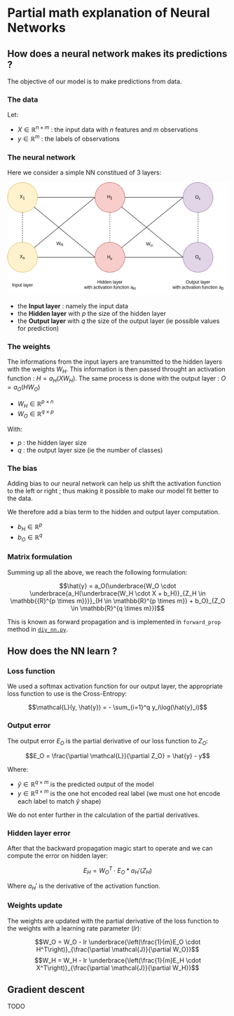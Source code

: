 # Partial math explanation of Neural Networks

## How does a neural network makes its predictions ?

The objective of our model is to make predictions from data.

### The data

Let:

- $X \in \mathbb{R}^{n\times m}$ : the input data with $n$ features and $m$ observations
- $y \in \mathbb{R}^m$ : the labels of observations

### The neural network

Here we consider a simple NN constitued of 3 layers:

![Neural Network example](img/nn.png)

- the **Input layer** : namely the input data
- the **Hidden layer** with $p$ the size of the hidden layer
- the **Output layer** with $q$ the size of the output layer (ie possible values for prediction)

### The weights

The informations from the input layers are transmitted to the hidden layers with the weights $W_H$. This information is then passed throught an activation function : $H = a_H(X W_H)$. The same process is done with the output layer : $O = a_O(H W_O)$

- $W_H \in \mathbb{R}^{p\times n}$
- $W_O \in \mathbb{R}^{q\times p}$

With:

- $p$ : the hidden layer size
- $q$ : the output layer size (ie the number of classes)

### The bias

Adding bias to our neural network can help us shift the activation function to the left or right ; thus making it possible to make our model fit better to the data.

We therefore add a bias term to the hidden and output layer computation.

- $b_H \in \mathbb{R}^p$
- $b_O \in \mathbb{R}^q$

### Matrix formulation

Summing up all the above, we reach the following formulation:

$$\hat{y} = a_O(\underbrace{W_O \cdot \underbrace{a_H(\underbrace{W_H \cdot X + b_H)}_{Z_H \in \mathbb{{R}^{p \times m}}}}_{H \in \mathbb{R}^{p \times m}} + b_O}_{Z_O \in \mathbb{R}^{q \times m}})$$

This is known as forward propagation and is implemented in `forward_prop` method in [`diy_nn.py`](diynn/diy_nn.py).

## How does the NN learn ?

### Loss function

We used a softmax activation function for our output layer, the appropriate loss function to use is the Cross-Entropy:

$$\mathcal{L}(y, \hat{y}) = - \sum_{i=1}^q y_i\log(\hat{y}_i)$$

### Output error

The output error $E_O$ is the partial derivative of our loss function to $Z_O$:

$$E_O = \frac{\partial \mathcal{L}}{\partial Z_O} = \hat{y} - y$$

Where:

- $\hat{y} \in \mathbb{R}^{q \times m}$ is the predicted output of the model
- $y \in \mathbb{R}^{q \times m}$ is the one hot encoded real label (we must one hot encode each label to match $\hat{y}$ shape)

We do not enter further in the calculation of the partial derivatives.

### Hidden layer error

After that the backward propagation magic start to operate and we can compute the error on hidden layer:

$$E_H = W_O^T \cdot E_O * a_H'(Z_H)$$

Where $a_H'$ is the derivative of the activation function.

### Weights update

The weights are updated with the partial derivative of the loss function to the weights with a learning rate parameter ($lr$):

$$W_O = W_O - lr \underbrace{\left(\frac{1}{m}E_O \cdot H^T\right)}_{\frac{\partial \mathcal{J}}{\partial W_O}}$$
$$W_H = W_H - lr \underbrace{\left(\frac{1}{m}E_H \cdot X^T\right)}_{\frac{\partial \mathcal{J}}{\partial W_H}}$$

## Gradient descent

TODO
